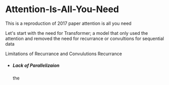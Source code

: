 # Attention-Is-All-You-Need

This is a reproduction of 2017 paper attention is all you need

Let's start with the need for Transformer; a model that only used the attention and removed the need for recurrance or convultions for sequential data

Limitations of Recurrance and Convulutions
Recurrance
- ##### Lack of Parallelizaion

    the
